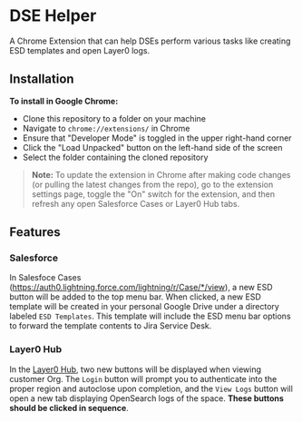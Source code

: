 # DSE Helper 

A Chrome Extension that can help DSEs perform various tasks like creating ESD templates and open Layer0 logs.

## Installation 
**To install in Google Chrome:**

* Clone this repository to a folder on your machine
* Navigate to `chrome://extensions/` in Chrome
* Ensure that "Developer Mode" is toggled in the upper right-hand corner
* Click the "Load Unpacked" button on the left-hand side of the screen
* Select the folder containing the cloned repository

> **Note:** To update the extension in Chrome after making code changes (or pulling the latest changes from the repo), go to the extension settings page, toggle the "On" switch for the extension, and then refresh any open Salesforce Cases or Layer0 Hub tabs.

## Features
### Salesforce

In Salesfoce Cases (https://auth0.lightning.force.com/lightning/r/Case/*/view), a new ESD button will be added to the top menu bar. When clicked, a new ESD template will be created in your personal Google Drive under a directory labeled `ESD Templates`. This template will include the ESD menu bar options to forward the template contents to Jira Service Desk. 

### Layer0 Hub

In the [Layer0 Hub](https://hub.admin.prod.a0core.net/orgs), two new buttons will be displayed when viewing customer Org. The `Login` button will prompt you to authenticate into the proper region and autoclose upon completion, and the `View Logs` button will open a new tab displaying OpenSearch logs of the space. **These buttons should be clicked in sequence**.